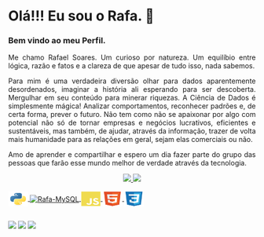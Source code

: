 <div align='justify'>
  <h1>Olá!!! Eu sou o Rafa. 👋 </h1>

  <h3>Bem vindo ao meu Perfil.</h3>
  <p>Me chamo Rafael Soares. Um curioso por natureza. Um equilíbio entre lógica, razão e fatos e a clareza de que apesar de tudo isso, nada sabemos.</p>
  <p>Para mim é uma verdadeira diversão olhar para dados aparentemente desordenados, imaginar a história ali esperando para ser descoberta. Mergulhar em seu conteúdo para minerar riquezas. A Ciência de Dados é simplesmente mágica! Analizar comportamentos, reconhecer padrões e, de certa forma, prever o futuro.  Não tem como não se apaixonar por algo com potencial não só de tornar empresas e negócios lucrativos, eficientes e sustentáveis, mas também, de ajudar, através da informação, trazer de volta mais humanidade para as relações em geral, sejam elas comerciais ou não.</p>
  <p>Amo de aprender e compartilhar e espero um dia fazer parte do grupo das pessoas que farão esse mundo melhor de verdade através da tecnologia. </p>
</div>


<div align="center">
  <a href="https://github.com/83Rafa">
  <img height="180em" src="https://github-readme-stats.vercel.app/api?username=83Rafa&show_icons=true&theme=tokyonight&include_all_commits=true&count_private=true"/>
  <img height="180em" src="https://github-readme-stats.vercel.app/api/top-langs/?username=83Rafa&layout=compact&langs_count=7&theme=tokyonight"/>
</div>
<div style="display: inline_block"><br>
  <img align="center" alt="Rafa-Python" height="30" width="40" src="https://raw.githubusercontent.com/devicons/devicon/master/icons/python/python-original.svg">
  <img align="center" alt="Rafa-MySQL" height="30" width="40" src="https://cdn.jsdelivr.net/gh/devicons/devicon/icons/mysql/mysql-original-wordmark.svg">
  <img align="center" alt="Rafa-Js" height="30" width="40" src="https://raw.githubusercontent.com/devicons/devicon/master/icons/javascript/javascript-plain.svg">
  <img align="center" alt="Rafa-HTML" height="30" width="40" src="https://raw.githubusercontent.com/devicons/devicon/master/icons/html5/html5-original.svg">
  <img align="center" alt="Rafa-CSS" height="30" width="40" src="https://raw.githubusercontent.com/devicons/devicon/master/icons/css3/css3-original.svg">
</div>

##
<div>
   <a href="https://www.linkedin.com/in/83rafasoares/" target="_blank"><img src="https://img.shields.io/badge/-LinkedIn-%230077B5?style=for-the-badge&logo=linkedin&logoColor=white" target="_blank"></a> 
   <a href="https://discord.gg/wagxzStdcR" target="83Rfl#3843"><img src="https://img.shields.io/badge/Discord-7289DA?style=for-the-badge&logo=discord&logoColor=white" target="_blank"></a> 
    <a href = "mailto:83rafasoares@gmail.com"><img src="https://img.shields.io/badge/-Gmail-%23333?style=for-the-badge&logo=gmail&logoColor=white" target="_blank"></a>
  
</div>
